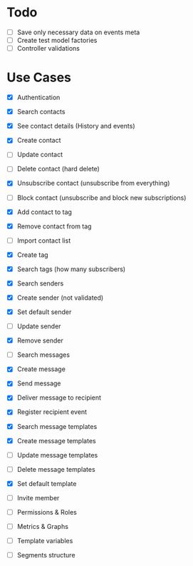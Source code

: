 # Todo

- [ ] Save only necessary data on events meta
- [ ] Create test model factories
- [ ] Controller validations

# Use Cases

- [x] Authentication
- [x] Search contacts
- [x] See contact details (History and events)
- [x] Create contact
- [ ] Update contact
- [ ] Delete contact (hard delete)
- [x] Unsubscribe contact (unsubscribe from everything)
- [ ] Block contact (unsubscribe and block new subscriptions)
- [x] Add contact to tag
- [x] Remove contact from tag
- [ ] Import contact list
- [x] Create tag
- [x] Search tags (how many subscribers)
- [x] Search senders
- [x] Create sender (not validated)
- [x] Set default sender
- [ ] Update sender
- [x] Remove sender
- [ ] Search messages
- [x] Create message
- [x] Send message
- [x] Deliver message to recipient
- [x] Register recipient event
- [x] Search message templates
- [x] Create message templates
- [ ] Update message templates
- [ ] Delete message templates
- [x] Set default template

- [ ] Invite member
- [ ] Permissions & Roles
- [ ] Metrics & Graphs
- [ ] Template variables

- [ ] Segments structure
